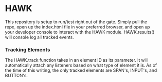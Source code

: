 # HAWK

This repository is setup to run/test right out of the gate. Simply pull the repo, open up the index.html file in your preferred browser, and open up your developer console to interact with the HAWK module. HAWK.results() will console log all tracked events.

### Tracking Elements
The HAWK.track function takes in an element ID as its parameter. It will automatically attach any listeners based on what type of element it is. As of the time of this writing, the only tracked elements are SPAN's, INPUT's, and BUTTON's.
